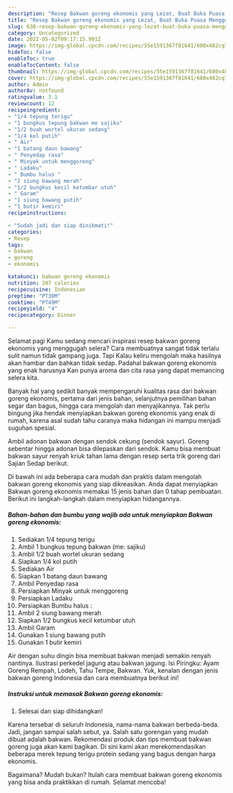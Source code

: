 ```yaml
---
description: "Resep Bakwan goreng ekonomis yang Lezat, Buat Buka Puasa Menggugah Selera"
title: "Resep Bakwan goreng ekonomis yang Lezat, Buat Buka Puasa Menggugah Selera"
slug: 630-resep-bakwan-goreng-ekonomis-yang-lezat-buat-buka-puasa-menggugah-selera
category: Uncategorized
date: 2022-05-02T09:17:15.991Z
image: https://img-global.cpcdn.com/recipes/55e1591367f81641/680x482cq70/bakwan-goreng-ekonomis-foto-resep-utama.jpg
hideToc: false
enableToc: true
enableTocContent: false
thumbnail: https://img-global.cpcdn.com/recipes/55e1591367f81641/680x482cq70/bakwan-goreng-ekonomis-foto-resep-utama.jpg
cover: https://img-global.cpcdn.com/recipes/55e1591367f81641/680x482cq70/bakwan-goreng-ekonomis-foto-resep-utama.jpg
author: Admin
authorAv: notfound
ratingvalue: 3.1
reviewcount: 12
recipeingredient:
- "1/4 tepung terigu"
- "1 bungkus tepung bakwan me sajiku"
- "1/2 buah wortel ukuran sedang"
- "1/4 kol putih"
- " Air"
- "1 batang daun bawang"
- " Penyedap rasa"
- " Minyak untuk menggoreng"
- " Ladaku"
- " Bumbu halus "
- "2 siung bawang merah"
- "1/2 bungkus kecil ketumbar utuh"
- " Garam"
- "1 siung bawang putih"
- "1 butir kemiri"
recipeinstructions:

- "Sudah jadi dan siap dinikmati!"
categories:
- Resep
tags:
- bakwan
- goreng
- ekonomis

katakunci: bakwan goreng ekonomis 
nutrition: 207 calories
recipecuisine: Indonesian
preptime: "PT30M"
cooktime: "PT49M"
recipeyield: "4"
recipecategory: Dinner

---
```



Selamat pagi Kamu sedang mencari inspirasi resep bakwan goreng ekonomis yang menggugah selera? Cara membuatnya sangat tidak terlalu sulit namun tidak gampang juga. Tapi Kalau keliru mengolah maka hasilnya akan hambar dan bahkan tidak sedap. Padahal bakwan goreng ekonomis yang enak harusnya Kan punya aroma dan cita rasa yang dapat memancing selera kita.


Banyak hal yang sedikit banyak mempengaruhi kualitas rasa dari bakwan goreng ekonomis, pertama dari jenis bahan, selanjutnya pemilihan bahan segar dan bagus, hingga cara mengolah dan menyajikannya. Tak perlu bingung jika hendak menyiapkan bakwan goreng ekonomis yang enak di rumah, karena asal sudah tahu caranya maka hidangan ini mampu menjadi suguhan spesial.

Ambil adonan bakwan dengan sendok cekung (sendok sayur). Goreng sebentar hingga adonan bisa dilepaskan dari sendok. Kamu bisa membuat bakwan sayur renyah kriuk tahan lama dengan resep serta trik goreng dari Sajian Sedap berikut.


Di bawah ini ada beberapa cara mudah dan praktis dalam mengolah bakwan goreng ekonomis yang siap dikreasikan. Anda dapat menyiapkan Bakwan goreng ekonomis memakai 15 jenis bahan dan 0 tahap pembuatan. Berikut ini langkah-langkah dalam menyiapkan hidangannya.

<!--inarticleads1-->

##### Bahan-bahan dan bumbu yang wajib ada untuk menyiapkan Bakwan goreng ekonomis:

1. Sediakan 1/4 tepung terigu
1. Ambil 1 bungkus tepung bakwan (me: sajiku)
1. Ambil 1/2 buah wortel ukuran sedang
1. Siapkan 1/4 kol putih
1. Sediakan  Air
1. Siapkan 1 batang daun bawang
1. Ambil  Penyedap rasa
1. Persiapkan  Minyak untuk menggoreng
1. Persiapkan  Ladaku
1. Persiapkan  Bumbu halus :
1. Ambil 2 siung bawang merah
1. Siapkan 1/2 bungkus kecil ketumbar utuh
1. Ambil  Garam
1. Gunakan 1 siung bawang putih
1. Gunakan 1 butir kemiri


Air dengan suhu dingin bisa membuat bakwan menjadi semakin renyah nantinya. Ilustrasi perkedel jagung atau bakwan jagung. Isi Piringku: Ayam Goreng Rempah, Lodeh, Tahu Tempe, Bakwan. Yuk, kenalan dengan jenis bakwan goreng Indonesia dan cara membuatnya berikut ini! 

<!--inarticleads2-->

##### Instruksi untuk memasak Bakwan goreng ekonomis:


1. Selesai dan siap dihidangkan!

Karena tersebar di seluruh Indonesia, nama-nama bakwan berbeda-beda. Jadi, jangan sampai salah sebut, ya. Salah satu gorengan yang mudah dibuat adalah bakwan. Rekomendasi produk dan tips membuat bakwan goreng juga akan kami bagikan. Di sini kami akan merekomendasikan beberapa merek tepung terigu protein sedang yang bagus dengan harga ekonomis. 

Bagaimana? Mudah bukan? Itulah cara membuat bakwan goreng ekonomis yang bisa anda praktikkan di rumah. Selamat mencoba!
